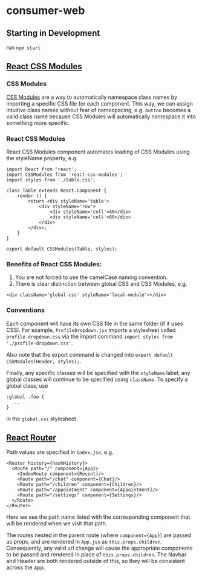 # consumer-web
## Starting in Development
run ```npm start```

## [React CSS Modules](https://github.com/gajus/react-css-modules#development)

### CSS Modules
[CSS Modules](https://github.com/css-modules/css-modules) are a way to automatically namespace class names by importing a specific CSS file for each component. This way, we can assign intuitive class names without fear of namespacing, e.g. ```button``` becomes a valid class name because CSS Modules will automatically namespace it into something more specific.

### React CSS Modules
React CSS Modules component automates loading of CSS Modules using the styleName property, e.g.

```
import React from 'react';
import CSSModules from 'react-css-modules';
import styles from './table.css';

class Table extends React.Component {
    render () {
        return <div styleName='table'>
            <div styleName='row'>
                <div styleName='cell'>A0</div>
                <div styleName='cell'>B0</div>
            </div>
        </div>;
    }
}

export default CSSModules(Table, styles);
```
### Benefits of React CSS Modules:

1. You are not forced to use the camelCase naming convention.
2. There is clear distinction between global CSS and CSS Modules, e.g.

```
<div className='global-css' styleName='local-module'></div>
```

### Conventions
Each component will have its own CSS file in the same folder (if it uses CSS). For example, ```ProfileDropdown.jsx``` imports a stylesheet called ```profile-dropdown.css``` via the import command ```import styles from './profile-dropdown.css'```.

Also note that the export command is changed into ```export default CSSModules(Header, styles);```.

Finally, any specific classes will be specified with the ```styleName``` label; any global classes will continue to be specified using ```className```. To specify a global class, use

```
:global .foo {
  ...
}
```

in the ```global.css``` stylesheet.
## [React Router](https://github.com/reactjs/react-router)
Path values are specified in ```index.jsx```, e.g.

```
<Router history={hashHistory}>
  <Route path="/" component={App}>
    <IndexRoute component={Recent}/>
    <Route path="/chat" component={Chat}/>
    <Route path="/children" component={Children}/>
    <Route path="/appointment" component={Appointment}/>
    <Route path="/settings" component={Settings}/>
  </Route>
</Router>
```

Here we see the path name listed with the corresponding component that will be rendered when we visit that path.

The routes nested in the parent route (where ```component={App}```) are passed as props, and are rendered in ```App.jsx``` as ```this.props.children```. Consequently, any valid url change will cause the appropriate components to be passed and rendered in place of ```this.props.children```. The Navbar and Header are both rendered outside of this, so they will be consistent across the app.

